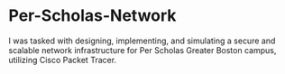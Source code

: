 # Per-Scholas-Network
I was tasked with designing, implementing, and simulating a secure and scalable network infrastructure for Per Scholas Greater Boston campus, utilizing Cisco Packet Tracer.

